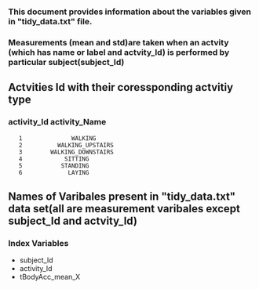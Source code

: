 ### This document provides information about the variables given in "tidy_data.txt" file.
### Measurements (mean and std)are taken when an actvity (which has name or label and actvity_Id) is performed by particular subject(subject_Id)

## Actvities Id with their coressponding actvitiy type
### activity_Id      activity_Name
       1              WALKING
       2          WALKING_UPSTAIRS
       3        WALKING_DOWNSTAIRS
       4            SITTING
       5           STANDING
       6             LAYING

## Names of Varibales present in "tidy_data.txt" data set(all are measurement varibales except subject_Id and actvity_Id)
### Index   Variables
* subject_Id 
* activity_Id 
* tBodyAcc_mean_X 
